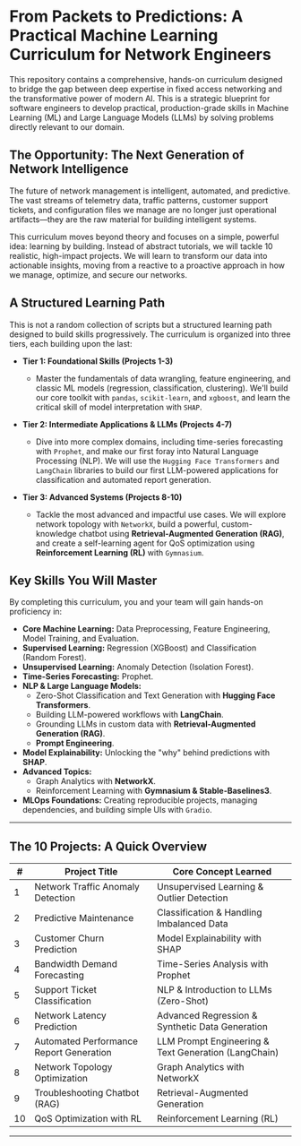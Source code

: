 # From Packets to Predictions: A Practical Machine Learning Curriculum for Network Engineers

This repository contains a comprehensive, hands-on curriculum designed to bridge the gap between deep expertise in fixed access networking and the transformative power of modern AI. This is a strategic blueprint for software engineers to develop practical, production-grade skills in Machine Learning (ML) and Large Language Models (LLMs) by solving problems directly relevant to our domain.

## The Opportunity: The Next Generation of Network Intelligence

The future of network management is intelligent, automated, and predictive. The vast streams of telemetry data, traffic patterns, customer support tickets, and configuration files we manage are no longer just operational artifacts—they are the raw material for building intelligent systems.

This curriculum moves beyond theory and focuses on a simple, powerful idea: learning by building. Instead of abstract tutorials, we will tackle 10 realistic, high-impact projects. We will learn to transform our data into actionable insights, moving from a reactive to a proactive approach in how we manage, optimize, and secure our networks.

## A Structured Learning Path

This is not a random collection of scripts but a structured learning path designed to build skills progressively. The curriculum is organized into three tiers, each building upon the last:

*   **Tier 1: Foundational Skills (Projects 1-3)**
    *   Master the fundamentals of data wrangling, feature engineering, and classic ML models (regression, classification, clustering). We'll build our core toolkit with `pandas`, `scikit-learn`, and `xgboost`, and learn the critical skill of model interpretation with `SHAP`.

*   **Tier 2: Intermediate Applications & LLMs (Projects 4-7)**
    *   Dive into more complex domains, including time-series forecasting with `Prophet`, and make our first foray into Natural Language Processing (NLP). We will use the `Hugging Face Transformers` and `LangChain` libraries to build our first LLM-powered applications for classification and automated report generation.

*   **Tier 3: Advanced Systems (Projects 8-10)**
    *   Tackle the most advanced and impactful use cases. We will explore network topology with `NetworkX`, build a powerful, custom-knowledge chatbot using **Retrieval-Augmented Generation (RAG)**, and create a self-learning agent for QoS optimization using **Reinforcement Learning (RL)** with `Gymnasium`.

## Key Skills You Will Master

By completing this curriculum, you and your team will gain hands-on proficiency in:

*   **Core Machine Learning:** Data Preprocessing, Feature Engineering, Model Training, and Evaluation.
*   **Supervised Learning:** Regression (XGBoost) and Classification (Random Forest).
*   **Unsupervised Learning:** Anomaly Detection (Isolation Forest).
*   **Time-Series Forecasting:** Prophet.
*   **NLP & Large Language Models:**
    *   Zero-Shot Classification and Text Generation with **Hugging Face Transformers**.
    *   Building LLM-powered workflows with **LangChain**.
    *   Grounding LLMs in custom data with **Retrieval-Augmented Generation (RAG)**.
    *   **Prompt Engineering**.
*   **Model Explainability:** Unlocking the "why" behind predictions with **SHAP**.
*   **Advanced Topics:**
    *   Graph Analytics with **NetworkX**.
    *   Reinforcement Learning with **Gymnasium & Stable-Baselines3**.
*   **MLOps Foundations:** Creating reproducible projects, managing dependencies, and building simple UIs with `Gradio`.

---

## The 10 Projects: A Quick Overview

| #  | Project Title                           | Core Concept Learned                               |
|----|-----------------------------------------|----------------------------------------------------|
| 1  | Network Traffic Anomaly Detection       | Unsupervised Learning & Outlier Detection          |
| 2  | Predictive Maintenance                  | Classification & Handling Imbalanced Data          |
| 3  | Customer Churn Prediction               | Model Explainability with SHAP                     |
| 4  | Bandwidth Demand Forecasting            | Time-Series Analysis with Prophet                  |
| 5  | Support Ticket Classification           | NLP & Introduction to LLMs (Zero-Shot)             |
| 6  | Network Latency Prediction              | Advanced Regression & Synthetic Data Generation    |
| 7  | Automated Performance Report Generation | LLM Prompt Engineering & Text Generation (LangChain) |
| 8  | Network Topology Optimization           | Graph Analytics with NetworkX                      |
| 9  | Troubleshooting Chatbot (RAG)           | Retrieval-Augmented Generation                     |
| 10 | QoS Optimization with RL                | Reinforcement Learning (RL)                        |

---